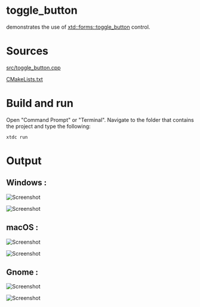 # toggle_button

demonstrates the use of [xtd::forms::toggle_button](../../../src/xtd_forms/include/xtd/forms/toggle_button.hpp) control.

# Sources

[src/toggle_button.cpp](src/toggle_button.cpp)

[CMakeLists.txt](CMakeLists.txt)

# Build and run

Open "Command Prompt" or "Terminal". Navigate to the folder that contains the project and type the following:

```shell
xtdc run
```

# Output

## Windows :

![Screenshot](../../../docs/pictures/examples/toggle_button_w.png)

![Screenshot](../../../docs/pictures/examples/toggle_button_wd.png)

## macOS :

![Screenshot](../../../docs/pictures/examples/toggle_button_m.png)

![Screenshot](../../../docs/pictures/examples/toggle_button_md.png)

## Gnome :

![Screenshot](../../../docs/pictures/examples/toggle_button_g.png)

![Screenshot](../../../docs/pictures/examples/toggle_button_gd.png)
